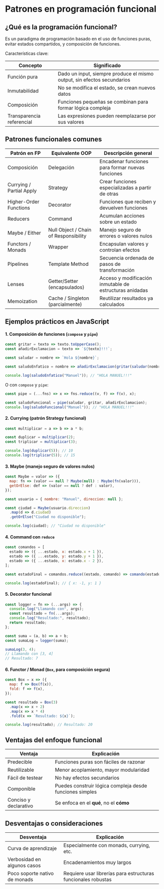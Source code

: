 # **Patrones en programación funcional**

## ¿Qué es la programación funcional?

Es un paradigma de programación basado en el uso de funciones puras, evitar estados compartidos, y composición de funciones.

Características clave:

| Concepto                  | Significado                                                             |
| ------------------------- | ----------------------------------------------------------------------- |
| Función pura              | Dado un input, siempre produce el mismo output, sin efectos secundarios |
| Inmutabilidad             | No se modifica el estado, se crean nuevos datos                         |
| Composición               | Funciones pequeñas se combinan para formar lógica compleja              |
| Transparencia referencial | Las expresiones pueden reemplazarse por sus valores                     |



## Patrones funcionales comunes

|Patrón en FP|Equivalente OOP|Descripción general|
|---|---|---|
|Composición|Delegación|Encadenar funciones para formar nuevas funciones|
|Currying / Partial Apply|Strategy|Crear funciones especializadas a partir de otras|
|Higher-Order Functions|Decorator|Funciones que reciben y devuelven funciones|
|Reducers|Command|Acumulan acciones sobre un estado|
|Maybe / Either|Null Object / Chain of Responsibility|Manejo seguro de errores o valores nulos|
|Functors / Monads|Wrapper|Encapsulan valores y controlan efectos|
|Pipelines|Template Method|Secuencia ordenada de pasos de transformación|
|Lenses|Getter/Setter (encapsulados)|Acceso y modificación inmutable de estructuras anidadas|
|Memoization|Cache / Singleton (parcialmente)|Reutilizar resultados ya calculados|



## Ejemplos prácticos en JavaScript

#### 1. Composición de funciones (`compose` y `pipe`)
```js
const gritar = texto => texto.toUpperCase();
const añadirExclamacion = texto => `${texto}!!!`;

const saludar = nombre => `Hola ${nombre}`;

const saludoEnfatico = nombre => añadirExclamacion(gritar(saludar(nombre)));

console.log(saludoEnfatico("Manuel")); // "HOLA MANUEL!!!"
```

O con `compose` y `pipe`:
```js
const pipe = (...fns) => x => fns.reduce((v, f) => f(v), x);

const saludoFuncional = pipe(saludar, gritar, añadirExclamacion);
console.log(saludoFuncional("Manuel")); // "HOLA MANUEL!!!"
```

#### 2. Currying (patrón Strategy funcional)
```js
const multiplicar = a => b => a * b;

const duplicar = multiplicar(2);
const triplicar = multiplicar(3);

console.log(duplicar(5)); // 10
console.log(triplicar(5)); // 15
```

#### 3. Maybe (manejo seguro de valores nulos)
```js
const Maybe = valor => ({
  map: fn => (valor == null ? Maybe(null) : Maybe(fn(valor))),
  getOrElse: def => (valor == null ? def : valor),
});

const usuario = { nombre: "Manuel", direccion: null };

const ciudad = Maybe(usuario.direccion)
  .map(d => d.ciudad)
  .getOrElse("Ciudad no disponible");

console.log(ciudad); // "Ciudad no disponible"
```

#### 4. Command con `reduce`
```js
const comandos = [
  estado => ({ ...estado, x: estado.x + 1 }),
  estado => ({ ...estado, y: estado.y + 1 }),
  estado => ({ ...estado, x: estado.x - 2 }),
];

const estadoFinal = comandos.reduce((estado, comando) => comando(estado), { x: 0, y: 0 });

console.log(estadoFinal); // { x: -1, y: 1 }
```

#### 5. Decorator funcional
```js
const logger = fn => (...args) => {
  console.log("Llamando con", args);
  const resultado = fn(...args);
  console.log("Resultado:", resultado);
  return resultado;
};

const suma = (a, b) => a + b;
const sumaLog = logger(suma);

sumaLog(3, 4);
// Llamando con [3, 4]
// Resultado: 7
```

#### 6. Functor / Monad (`Box`, para composición segura)
```js
const Box = x => ({
  map: f => Box(f(x)),
  fold: f => f(x),
});

const resultado = Box(3)
  .map(x => x + 2)
  .map(x => x * 4)
  .fold(x => `Resultado: ${x}`);

console.log(resultado); // Resultado: 20
```



## Ventajas del enfoque funcional

|Ventaja|Explicación|
|---|---|
|Predecible|Funciones puras son fáciles de razonar|
|Reutilizable|Menor acoplamiento, mayor modularidad|
|Fácil de testear|No hay efectos secundarios|
|Componible|Puedes construir lógica compleja desde funciones simples|
|Conciso y declarativo|Se enfoca en el **qué**, no el **cómo**|



## Desventajas o consideraciones

| Desventaja                    | Explicación                                                   |
| ----------------------------- | ------------------------------------------------------------- |
| Curva de aprendizaje          | Especialmente con monads, currying, etc.                      |
| Verbosidad en algunos casos   | Encadenamientos muy largos                                    |
| Poco soporte nativo de monads | Requiere usar librerías para estructuras funcionales robustas |